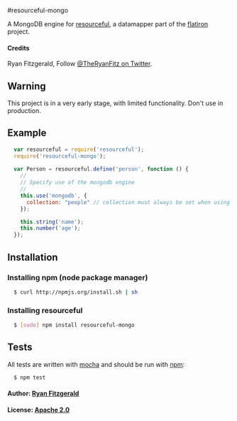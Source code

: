 #resourceful-mongo

A MongoDB engine for [resourceful](https://github.com/flatiron/resourceful/), a datamapper part of the [flatiron](https://github.com/flatiron/) project.

#### Credits 

Ryan Fitzgerald, Follow [@TheRyanFitz on Twitter](http://twitter.com/#!/TheRyanFitz).


## Warning

This project is in a very early stage, with limited functionality. Don't use in production.

## Example

``` js
  var resourceful = require('resourceful');
  require('resourceful-mongo');
  
  var Person = resourceful.define('person', function () {
    //
    // Specify use of the mongodb engine
    //
    this.use('mongodb', {
      collection: "people" // collection must always be set when using the mongo engine
    });

	this.string('name');
   	this.number('age');
  });
```

## Installation

### Installing npm (node package manager)
``` bash
  $ curl http://npmjs.org/install.sh | sh
```

### Installing resourceful
``` bash 
  $ [sudo] npm install resourceful-mongo
```

## Tests
All tests are written with [mocha][0] and should be run with [npm][1]:

``` bash
  $ npm test
```

#### Author: [Ryan Fitzgerald](http://twitter.com/#!/TheRyanFitz)
#### License: [Apache 2.0](http://www.apache.org/licenses/LICENSE-2.0)

[0]: http://visionmedia.github.com/mocha/
[1]: http://npmjs.org